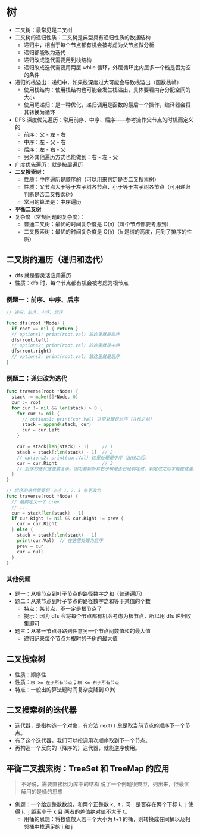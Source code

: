 # 树

- 二叉树：最常见是二叉树
- 二叉树的递归性质：二叉树是典型具有递归性质的数据结构
  - 递归中，相当于每个节点都有机会被考虑为父节点做分析
  - 递归都能改为迭代
  - 递归改成迭代需要用到栈结构
  - 递归改成迭代需要用两层 while 循环，外层循环比内层多一个栈是否为空的条件
- 递归的栈溢出：递归中，如果栈深度过大可能会导致栈溢出（函数栈帧）
  - 使用栈结构：使用栈结构也可能会发生栈溢出，具体要看内存分配空间的大小
  - 使用尾递归：是一种优化，递归调用是函数的最后一个操作，编译器会将其转换为循环
- DFS 深度优先遍历：常用前序、中序、后序——参考操作父节点的时机而定义的
  - 前序：父 - 左 - 右
  - 中序：左 - 父 - 右
  - 后序：左 - 右 - 父
  - 另外其他遍历方式也能做到：右 - 左 - 父
- 广度优先遍历：就是按层遍历
- **二叉搜索树**：
  - 性质：中序遍历是顺序的（可以用来判定是否二叉搜索树）
  - 性质：父节点大于等于左子树各节点，小于等于右子树各节点（可用递归判断是否二叉搜索树）
  - 常用的算法是：中序遍历
- **平衡二叉树**
- 复杂度（常规问题的复杂度）：
  - 普通二叉树：最优的时间复杂度是 O(n)（每个节点都要考虑到）
  - 二叉搜索树：最优的时间复杂度是 O(h)（h 是树的高度，用到了排序的性质）

## 二叉树的遍历（递归和迭代）

- dfs 就是要灵活应用遍历
- 性质：dfs 时，每个节点都有机会被考虑为根节点

### 例题一：前序、中序、后序

```go
// 递归，前序、中序、后序

func dfs(root *Node) {
  if root == nil { return }
  // options1: print(root.val) 放这里就是前序
  dfs(root.left)
  // options2: print(root.val) 放这里就是中序
  dfs(root.right)
  // options3: print(root.val) 放这里就是后序
}
```

### 例题二：递归改为迭代

```go
func traverse(root *Node) {
  stack := make([]*Node, 0)
  cur := root
  for cur != nil && len(stack) > 0 {
    for cur != nil {
      // options1: print(cur.Val) 这里处理是前序（入栈之前）
      stack = append(stack, cur)
      cur = cur.Left
    }

    cur = stack[len(stack) - 1]     // 1
    stack = stack[:len(stack) - 1]  // 2
    // options2: print(cur.Val) 这里处理是中序（出栈之后）
    cur = cur.Right                 // 3
    // 后序的迭代这里要复杂，因为要判断其右子树是否已经判定过，判定过之后才能在这里操作
  }
}

// 后序的迭代需要将 上述 1、2、3 处更改为
func traverse(root *Node) {
  // 最前定义一个 prev
  // ...
  cur = stack[len(stack) - 1]
  if cur.Right != nil && cur.Right != prev {
    cur = cur.Right
  } else {
    stack = stack[:len(stack) - 1]
    print(cur.Val)  // 在这里处理为后序
    prev = cur
    cur = null
  }
}
```

### 其他例题

- 题一：从根节点到叶子节点的路径数字之和（普通遍历）
- 题二：从某节点到叶子节点的路径数字之和等于某值的个数
  - 特点：某节点，不一定是根节点了
  - 提示：因为 dfs 会将每个节点都有机会考虑为根节点，所以用 dfs 递归收集即可
- 题三：从某一节点寻路到任意另一个节点间数值和的最大值
  - 递归记录每个节点为根时的子树的最大值

## 二叉搜索树

- 性质：顺序性
- 性质：`根 >= 左子所有节点`；`根 <= 右子所有节点`
- 特点：一般出的算法题时间复杂度降到 O(h)

## 二叉搜索树的迭代器

- 迭代器，是指构造一个对象，有方法 `next()` 总是取当前节点的顺序下一个节点。
- 有了这个迭代器，我们可以按调用次顺序取到下一个节点。
- 再构造一个反向的（降序的）迭代器，就能逆序使用。

## 平衡二叉搜索树：TreeSet 和 TreeMap 的应用

> 不好说，需要直接因为库中的结构
> 说了一个例题很典型，列出来，但最优解用的是桶的思想

- 例题：一个给定整数数组，和两个正整数 k、t；问：是否存在两个下标 i、j 使得 i、j 距离小于 k 且 两者的差值绝对值不大于 t。
  - 用桶的思想：将数值放入若干个大小为 t+1 的桶，则转换成在同桶以及相邻桶中找满足的 i 和 j
